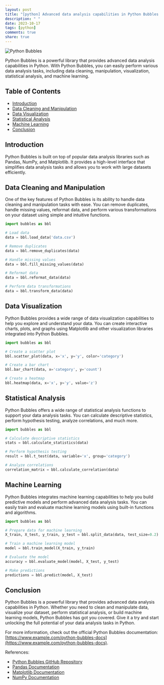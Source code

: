 ```yaml
---
layout: post
title: "[python] Advanced data analysis capabilities in Python Bubbles."
description: " "
date: 2023-10-17
tags: [python]
comments: true
share: true
---
```


![Python Bubbles](https://www.example.com/python-bubbles.png)

Python Bubbles is a powerful library that provides advanced data analysis capabilities in Python. With Python Bubbles, you can easily perform various data analysis tasks, including data cleaning, manipulation, visualization, statistical analysis, and machine learning.

## Table of Contents
- [Introduction](#introduction)
- [Data Cleaning and Manipulation](#data-cleaning-and-manipulation)
- [Data Visualization](#data-visualization)
- [Statistical Analysis](#statistical-analysis)
- [Machine Learning](#machine-learning)
- [Conclusion](#conclusion)

## Introduction<a id="introduction"></a>
Python Bubbles is built on top of popular data analysis libraries such as Pandas, NumPy, and Matplotlib. It provides a high-level interface that simplifies data analysis tasks and allows you to work with large datasets efficiently.

## Data Cleaning and Manipulation<a id="data-cleaning-and-manipulation"></a>
One of the key features of Python Bubbles is its ability to handle data cleaning and manipulation tasks with ease. You can remove duplicates, handle missing values, reformat data, and perform various transformations on your dataset using simple and intuitive functions.

```python
import bubbles as bbl

# Load data
data = bbl.load_data('data.csv')

# Remove duplicates
data = bbl.remove_duplicates(data)

# Handle missing values
data = bbl.fill_missing_values(data)

# Reformat data
data = bbl.reformat_data(data)

# Perform data transformations
data = bbl.transform_data(data)
```

## Data Visualization<a id="data-visualization"></a>
Python Bubbles provides a wide range of data visualization capabilities to help you explore and understand your data. You can create interactive charts, plots, and graphs using Matplotlib and other visualization libraries integrated into Python Bubbles.

```python
import bubbles as bbl

# Create a scatter plot
bbl.scatter_plot(data, x='x', y='y', color='category')

# Create a bar chart
bbl.bar_chart(data, x='category', y='count')

# Create a heatmap
bbl.heatmap(data, x='x', y='y', value='z')
```

## Statistical Analysis<a id="statistical-analysis"></a>
Python Bubbles offers a wide range of statistical analysis functions to support your data analysis tasks. You can calculate descriptive statistics, perform hypothesis testing, analyze correlations, and much more.

```python
import bubbles as bbl

# Calculate descriptive statistics
stats = bbl.calculate_statistics(data)

# Perform hypothesis testing
result = bbl.t_test(data, variable='x', group='category')

# Analyze correlations
correlation_matrix = bbl.calculate_correlation(data)
```

## Machine Learning<a id="machine-learning"></a>
Python Bubbles integrates machine learning capabilities to help you build predictive models and perform advanced data analysis tasks. You can easily train and evaluate machine learning models using built-in functions and algorithms.

```python
import bubbles as bbl

# Prepare data for machine learning
X_train, X_test, y_train, y_test = bbl.split_data(data, test_size=0.2)

# Train a machine learning model
model = bbl.train_model(X_train, y_train)

# Evaluate the model
accuracy = bbl.evaluate_model(model, X_test, y_test)

# Make predictions
predictions = bbl.predict(model, X_test)
```

## Conclusion<a id="conclusion"></a>
Python Bubbles is a powerful library that provides advanced data analysis capabilities in Python. Whether you need to clean and manipulate data, visualize your dataset, perform statistical analysis, or build machine learning models, Python Bubbles has got you covered. Give it a try and start unlocking the full potential of your data analysis tasks in Python.

For more information, check out the official Python Bubbles documentation: [https://www.example.com/python-bubbles-docs](https://www.example.com/python-bubbles-docs).

References:
- [Python Bubbles GitHub Repository](https://github.com/python-bubbles/python-bubbles)
- [Pandas Documentation](https://pandas.pydata.org/docs/)
- [Matplotlib Documentation](https://matplotlib.org/stable/contents.html)
- [NumPy Documentation](https://numpy.org/doc/)
